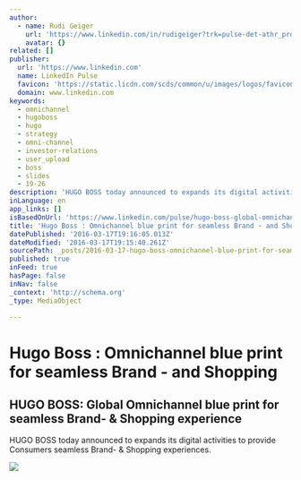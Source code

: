 ```yaml
---
author:
  - name: Rudi Geiger
    url: 'https://www.linkedin.com/in/rudigeiger?trk=pulse-det-athr_prof-art_hdr'
    avatar: {}
related: []
publisher:
  url: 'https://www.linkedin.com'
  name: LinkedIn Pulse
  favicon: 'https://static.licdn.com/scds/common/u/images/logos/favicons/v1/favicon.ico'
  domain: www.linkedin.com
keywords:
  - omnichannel
  - hugoboss
  - hugo
  - strategy
  - omni-channel
  - investor-relations
  - user_upload
  - boss
  - slides
  - 19-26
description: 'HUGO BOSS today announced to expands its digital activities to provide Consumers seamless Brand- & Shopping experiences.'
inLanguage: en
app_links: []
isBasedOnUrl: 'https://www.linkedin.com/pulse/hugo-boss-global-omnichannel-blue-print-seamless-brand-rudi-geiger?trk=v-feed&trk=v-feed'
title: 'Hugo Boss : Omnichannel blue print for seamless Brand - and Shopping'
datePublished: '2016-03-17T19:16:05.013Z'
dateModified: '2016-03-17T19:15:40.261Z'
sourcePath: _posts/2016-03-17-hugo-boss-omnichannel-blue-print-for-seamless-brand-and.md
published: true
inFeed: true
hasPage: false
inNav: false
_context: 'http://schema.org'
_type: MediaObject

---
```

# Hugo Boss : Omnichannel blue print for seamless Brand - and Shopping

<article style=""><h1>HUGO BOSS: Global Omnichannel blue print for seamless Brand- &amp; Shopping experience</h1><p>HUGO BOSS today announced to expands its digital activities to provide Consumers seamless Brand- &amp; Shopping experiences.</p><img src="https://media.licdn.com/mpr/mpr/jc/AAEAAQAAAAAAAAYCAAAAJDJiODhlODc0LWVjNzEtNDY5OC1hYjI3LTM2NTkzYzQyMGRkYQ.jpg" /></article>